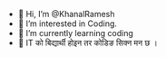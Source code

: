 - 👋 Hi, I’m @KhanalRamesh
- 👀 I’m interested in Coding.
- 🌱 I’m currently learning coding
- 💞️ IT को बिद्यार्थी होइन तर कोडिङ सिक्न मन छ ।

<!---
KhanalRamesh/KhanalRamesh is a ✨ special ✨ repository because its `README.md` (this file) appears on your GitHub profile.
You can click the Preview link to take a look at your changes.
--->
